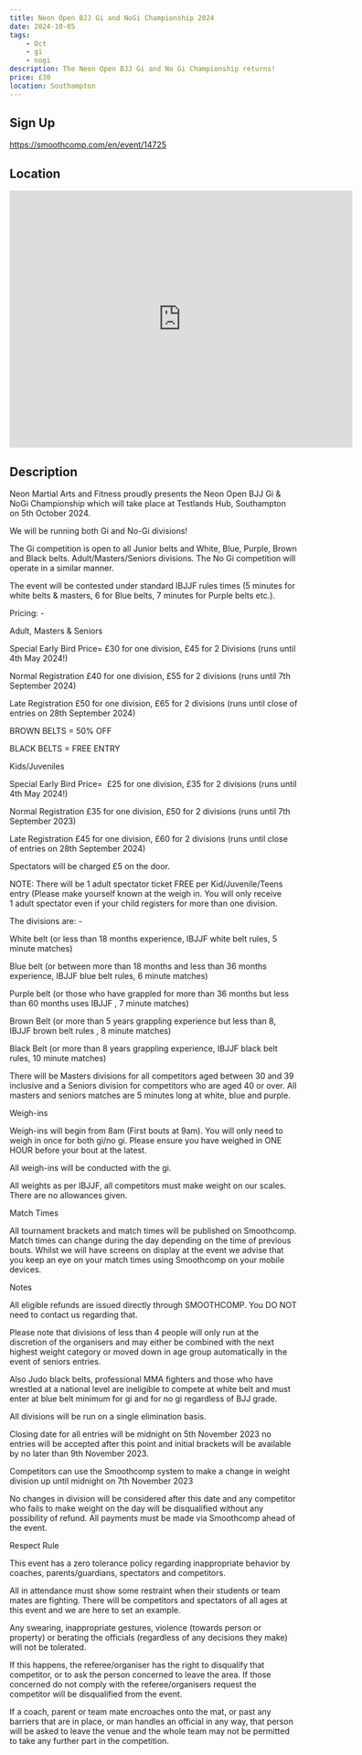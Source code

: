 ```yaml
---
title: Neon Open BJJ Gi and NoGi Championship 2024
date: 2024-10-05
tags:
    - Oct
    - gi 
    - nogi 
description: The Neon Open BJJ Gi and No Gi Championship returns!
price: £30
location: Southampton
---
```

## Sign Up
https://smoothcomp.com/en/event/14725

## Location
<iframe src="https://www.google.com/maps/embed?pb=!1m18!1m12!1m3!1d12345.6789!2d-1.4044555!3d50.9096565!2m3!1f0!2f0!3f0!3m2!1i1024!2i768!4f13.1!3m3!1m2!1s0x0%3A0x0!2z50.9096565!5e0!3m2!1sen!2sus!4v1234567890" width="600" height="450" style="border:0;" allowfullscreen="" loading="lazy"></iframe>

## Description
Neon Martial Arts and Fitness proudly presents the Neon Open BJJ Gi & NoGi Championship which will take place at Testlands Hub, Southampton on 5th October 2024.


We will be running both Gi and No-Gi divisions!


The Gi competition is open to all Junior belts and White, Blue, Purple, Brown and Black belts. Adult/Masters/Seniors divisions. The No Gi competition will operate in a similar manner.


The event will be contested under standard IBJJF rules times (5 minutes for white belts & masters, 6 for Blue belts, 7 minutes for Purple belts etc.).


Pricing: -


Adult, Masters & Seniors


Special Early Bird Price= £30 for one division, £45 for 2 Divisions (runs until 4th May 2024!)


Normal Registration £40 for one division, £55 for 2 divisions (runs until 7th September 2024)


Late Registration £50 for one division, £65 for 2 divisions (runs until close of entries on 28th September 2024)


BROWN BELTS = 50% OFF


BLACK BELTS = FREE ENTRY


Kids/Juveniles


Special Early Bird Price=  £25 for one division, £35 for 2 divisions (runs until 4th May 2024!)


Normal Registration £35 for one division, £50 for 2 divisions (runs until 7th September 2023)


Late Registration £45 for one division, £60 for 2 divisions (runs until close of entries on 28th September 2024)


Spectators will be charged £5 on the door.


NOTE: There will be 1 adult spectator ticket FREE per Kid/Juvenile/Teens entry (Please make yourself known at the weigh in. You will only receive 1 adult spectator even if your child registers for more than one division. 


The divisions are: -


White belt (or less than 18 months experience, IBJJF white belt rules, 5 minute matches)


Blue belt (or between more than 18 months and less than 36 months experience, IBJJF blue belt rules, 6 minute matches)


Purple belt (or those who have grappled for more than 36 months but less than 60 months uses IBJJF , 7 minute matches)


Brown Belt (or more than 5 years grappling experience but less than 8, IBJJF brown belt rules , 8 minute matches)


Black Belt (or more than 8 years grappling experience, IBJJF black belt rules, 10 minute matches)


There will be Masters divisions for all competitors aged between 30 and 39 inclusive and a Seniors division for competitors who are aged 40 or over. All masters and seniors matches are 5 minutes long at white, blue and purple.


Weigh-ins


Weigh-ins will begin from 8am (First bouts at 9am). You will only need to weigh in once for both gi/no gi. Please ensure you have weighed in ONE HOUR before your bout at the latest.


All weigh-ins will be conducted with the gi.


All weights as per IBJJF, all competitors must make weight on our scales. There are no allowances given.


Match Times


All tournament brackets and match times will be published on Smoothcomp. Match times can change during the day depending on the time of previous bouts. Whilst we will have screens on display at the event we advise that you keep an eye on your match times using Smoothcomp on your mobile devices.


Notes


All eligible refunds are issued directly through SMOOTHCOMP. You DO NOT need to contact us regarding that.


Please note that divisions of less than 4 people will only run at the discretion of the organisers and may either be combined with the next highest weight category or moved down in age group automatically in the event of seniors entries.


Also Judo black belts, professional MMA fighters and those who have wrestled at a national level are ineligible to compete at white belt and must enter at blue belt minimum for gi and for no gi regardless of BJJ grade.


All divisions will be run on a single elimination basis.


Closing date for all entries will be midnight on 5th November 2023 no entries will be accepted after this point and initial brackets will be available by no later than 9th November 2023.


Competitors can use the Smoothcomp system to make a change in weight division up until midnight on 7th November 2023 


No changes in division will be considered after this date and any competitor who fails to make weight on the day will be disqualified without any possibility of refund. All payments must be made via Smoothcomp ahead of the event.


Respect Rule


This event has a zero tolerance policy regarding inappropriate behavior by coaches, parents/guardians, spectators and competitors.


All in attendance must show some restraint when their students or team mates are fighting. There will be competitors and spectators of all ages at this event and we are here to set an example.


Any swearing, inappropriate gestures, violence (towards person or property) or berating the officials (regardless of any decisions they make) will not be tolerated.


If this happens, the referee/organiser has the right to disqualify that competitor, or to ask the person concerned to leave the area. If those concerned do not comply with the referee/organisers request the competitor will be disqualified from the event.


If a coach, parent or team mate encroaches onto the mat, or past any barriers that are in place, or man handles an official in any way, that person will be asked to leave the venue and the whole team may not be permitted to take any further part in the competition.